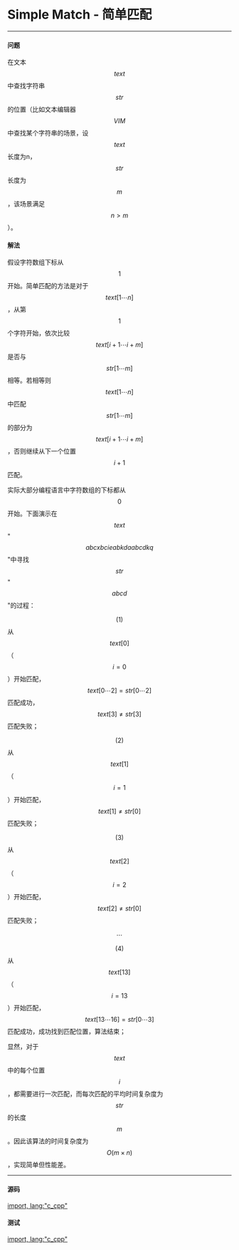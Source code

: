 # Simple Match - 简单匹配

--------

#### 问题

在文本$$ text $$中查找字符串$$ str $$的位置（比如文本编辑器$$ VIM $$中查找某个字符串的场景，设$$ text $$长度为n，$$ str $$长度为$$ m $$，该场景满足$$ n \gt m $$）。

#### 解法

假设字符数组下标从$$ 1 $$开始。简单匹配的方法是对于$$ text[1 \cdots n] $$，从第$$ 1 $$个字符开始，依次比较$$ text[i+1 \cdots i+m] $$是否与$$ str[1 \cdots m] $$相等。若相等则$$ text[1 \cdots n] $$中匹配$$ str[1 \cdots m] $$的部分为$$ text[i+1 \cdots i+m] $$，否则继续从下一个位置$$ i+1 $$匹配。

实际大部分编程语言中字符数组的下标都从$$ 0 $$开始。下面演示在$$ text $$ "$$ abcxbcieabkdaabcdkq $$"中寻找$$ str $$ "$$ abcd $$"的过程：

$$ (1) $$从$$ text[0] $$（$$ i = 0 $$）开始匹配，$$ text[0 \cdots 2] = str[0 \cdots 2] $$匹配成功，$$ text[3] \ne str[3] $$匹配失败；

$$ (2) $$从$$ text[1] $$（$$ i = 1 $$）开始匹配，$$ text[1] \ne str[0] $$匹配失败；

$$ (3) $$从$$ text[2] $$（$$ i = 2 $$）开始匹配，$$ text[2] \ne str[0] $$匹配失败；

$$
\cdots
$$

$$ (4) $$从$$ text[13] $$（$$ i = 13 $$）开始匹配，$$ text[13 \cdots 16] = str[0 \cdots 3] $$匹配成功，成功找到匹配位置，算法结束；

显然，对于$$ text $$中的每个位置$$ i $$，都需要进行一次匹配，而每次匹配的平均时间复杂度为$$ str $$的长度$$ m $$。因此该算法的时间复杂度为$$ O(m \times n) $$，实现简单但性能差。

--------

#### 源码

[import, lang:"c_cpp"](../../../src/TextMatch/SimpleMatch.hpp)

#### 测试

[import, lang:"c_cpp"](../../../src/TextMatch/SimpleMatch.cpp)
